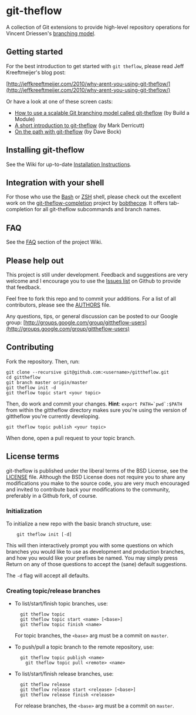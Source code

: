 git-theflow
========

A collection of Git extensions to provide high-level repository operations
for Vincent Driessen's [branching model](http://nvie.com/git-model "original
blog post").


Getting started
---------------
For the best introduction to get started with `git theflow`, please read Jeff
Kreeftmeijer's blog post:

[http://jeffkreeftmeijer.com/2010/why-arent-you-using-git-theflow/](http://jeffkreeftmeijer.com/2010/why-arent-you-using-git-theflow/)

Or have a look at one of these screen casts:

* [How to use a scalable Git branching model called git-theflow](http://buildamodule.com/video/change-management-and-version-control-deploying-releases-topics-and-fixes-with-git-how-to-use-a-scalable-git-branching-model-called-gittheflow) (by Build a Module)
* [A short introduction to git-theflow](http://vimeo.com/16018419) (by Mark Derricutt)
* [On the path with git-theflow](http://codesherpas.com/screencasts/on_the_path_gittheflow.mov) (by Dave Bock)


Installing git-theflow
-------------------
See the Wiki for up-to-date [Installation Instructions](https://github.com/nvie/gittheflow/wiki/Installation).


Integration with your shell
---------------------------
For those who use the [Bash](http://www.gnu.org/software/bash/) or
[ZSH](http://www.zsh.org) shell, please check out the excellent work on the
[git-theflow-completion](http://github.com/bobthecow/git-theflow-completion) project
by [bobthecow](http://github.com/bobthecow). It offers tab-completion for all
git-theflow subcommands and branch names.


FAQ
---
See the [FAQ](http://github.com/nvie/gittheflow/wiki/FAQ) section of the project
Wiki.


Please help out
---------------
This project is still under development. Feedback and suggestions are very
welcome and I encourage you to use the [Issues
list](http://github.com/nvie/gittheflow/issues) on Github to provide that
feedback.

Feel free to fork this repo and to commit your additions. For a list of all
contributors, please see the [AUTHORS](AUTHORS) file.

Any questions, tips, or general discussion can be posted to our Google group:
[http://groups.google.com/group/gittheflow-users](http://groups.google.com/group/gittheflow-users)

Contributing
------------
Fork the repository.  Then, run:

    git clone --recursive git@github.com:<username>/gittheflow.git
    cd gittheflow
    git branch master origin/master
    git theflow init -d
    git theflow topic start <your topic>

Then, do work and commit your changes.  **Hint**: ``export PATH=`pwd`:$PATH``
from within the gittheflow directory makes sure you're using the version of
gittheflow you're currently developing.

    git theflow topic publish <your topic>

When done, open a pull request to your topic branch.

License terms
-------------
git-theflow is published under the liberal terms of the BSD License, see the
[LICENSE](LICENSE) file. Although the BSD License does not require you to share
any modifications you make to the source code, you are very much encouraged and
invited to contribute back your modifications to the community, preferably
in a Github fork, of course.


### Initialization

To initialize a new repo with the basic branch structure, use:

		git theflow init [-d]

This will then interactively prompt you with some questions on which branches
you would like to use as development and production branches, and how you
would like your prefixes be named. You may simply press Return on any of
those questions to accept the (sane) default suggestions.

The ``-d`` flag will accept all defaults.


### Creating topic/release branches

* To list/start/finish topic branches, use:

  		git theflow topic
  		git theflow topic start <name> [<base>]
  		git theflow topic finish <name>

  For topic branches, the `<base>` arg must be a commit on `master`.

* To push/pull a topic branch to the remote repository, use:

  		git theflow topic publish <name>
		  git theflow topic pull <remote> <name>

* To list/start/finish release branches, use:

  		git theflow release
  		git theflow release start <release> [<base>]
  		git theflow release finish <release>

  For release branches, the `<base>` arg must be a commit on `master`.  
